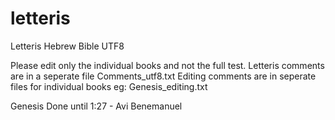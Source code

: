 # letteris
Letteris Hebrew Bible UTF8

Please edit only the individual books and not the full test.
Letteris comments are in a seperate file Comments_utf8.txt
Editing comments are in seperate files for individual books eg: Genesis_editing.txt

Genesis Done until 1:27  - Avi Benemanuel
